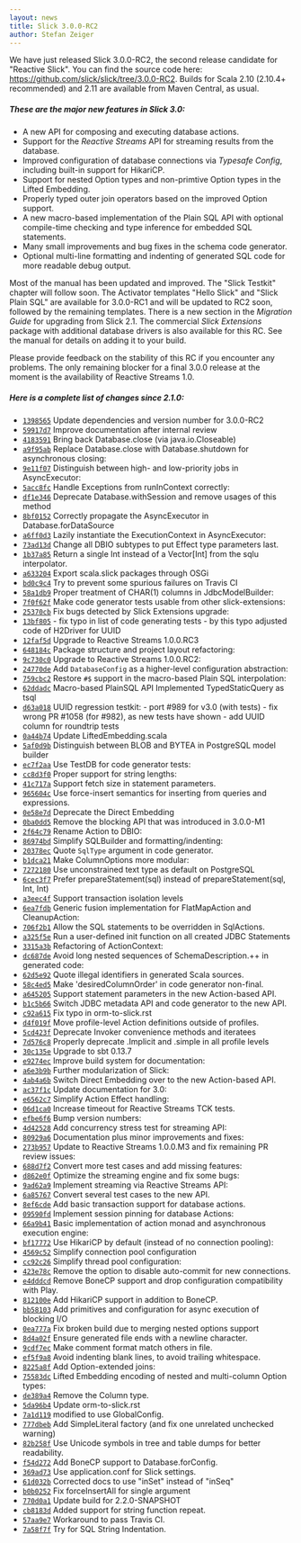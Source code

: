 ```yaml
---
layout: news
title: Slick 3.0.0-RC2
author: Stefan Zeiger
---
```

We have just released Slick 3.0.0-RC2, the second release candidate for "Reactive Slick".
You can find the source code here: <https://github.com/slick/slick/tree/3.0.0-RC2>.
Builds for Scala 2.10 (2.10.4+ recommended) and 2.11 are available
from Maven Central, as usual.

##### These are the major new features in Slick 3.0:

* A new API for composing and executing database actions.
* Support for the *Reactive Streams* API for streaming results from the database.
* Improved configuration of database connections via *Typesafe Config*, including built-in
  support for HikariCP.
* Support for nested Option types and non-primtive Option types in the Lifted Embedding.
* Properly typed outer join operators based on the improved Option support.
* A new macro-based implementation of the Plain SQL API with optional compile-time checking
  and type inference for embedded SQL statements.
* Many small improvements and bug fixes in the schema code generator.
* Optional multi-line formatting and indenting of generated SQL code for more readable
  debug output.

Most of the manual has been updated and improved. The "Slick Testkit" chapter will follow soon.
The Activator templates "Hello Slick" and "Slick Plain SQL" are available for 3.0.0-RC1 and
will be updated to RC2 soon, followed by the remaining templates.
There is a new section in the *Migration Guide* for upgrading from Slick 2.1.
The commercial *Slick Extensions* package with additional database drivers is also available for this RC.
See the manual for details on adding it to your build.

Please provide feedback on the stability of this RC if you encounter any problems. The only
remaining blocker for a final 3.0.0 release at the moment is the availability of
Reactive Streams 1.0.

##### Here is a complete list of changes since 2.1.0:

* [``1398565``](https://github.com/slick/slick/commit/1398565eae456170d792595e0b834a2b41abda27) Update dependencies and version number for 3.0.0-RC2
* [``59917d7``](https://github.com/slick/slick/commit/59917d7b230704902b592968d7a09bdea734a9cf) Improve documentation after internal review
* [``4183591``](https://github.com/slick/slick/commit/41835912415325ed58aa448abe4007a9df3e4a46) Bring back Database.close (via java.io.Closeable)
* [``a9f95ab``](https://github.com/slick/slick/commit/a9f95abda41289098d438f44444866e32dbf155d) Replace Database.close with Database.shutdown for asynchronous closing:
* [``9e11f07``](https://github.com/slick/slick/commit/9e11f073eabfc711fd260418636617757f7ddc3a) Distinguish between high- and low-priority jobs in AsyncExecutor:
* [``5acc8fc``](https://github.com/slick/slick/commit/5acc8fc2bbf9af674aa0ea5f69904e4e60296091) Handle Exceptions from runInContext correctly:
* [``df1e346``](https://github.com/slick/slick/commit/df1e346eb2230269ac6094f2df9ab33528ebf500) Deprecate Database.withSession and remove usages of this method
* [``8bf0152``](https://github.com/slick/slick/commit/8bf01524a5f2a524d1ee3b37eee2346532b22151) Correctly propagate the AsyncExecutor in Database.forDataSource
* [``a6ff0d3``](https://github.com/slick/slick/commit/a6ff0d3b95fef255326fe0b44ccaa683287d06e8) Lazily instantiate the ExecutionContext in AsyncExecutor:
* [``73ad13d``](https://github.com/slick/slick/commit/73ad13dbd00fec7f2873da4a953150adb7d54b0f) Change all DBIO subtypes to put Effect type parameters last.
* [``1b37a85``](https://github.com/slick/slick/commit/1b37a8574be053a52cf1f99c66454861ac6c2a73) Return a single Int instead of a Vector[Int] from the sqlu interpolator.
* [``a633204``](https://github.com/slick/slick/commit/a6332045256831fc2efac2eda5c6e69bafd5b959) Export scala.slick packages through OSGi
* [``bd0c9c4``](https://github.com/slick/slick/commit/bd0c9c4182f695cad88da2653f4f7168e60dad6e) Try to prevent some spurious failures on Travis CI
* [``58a1db9``](https://github.com/slick/slick/commit/58a1db9a9301e68ac8f9732f992d9897f404e376) Proper treatment of CHAR(1) columns in JdbcModelBuilder:
* [``7f0f62f``](https://github.com/slick/slick/commit/7f0f62fadf4c92be32d54de2f24062a0fbfbe179) Make code generator tests usable from other slick-extensions:
* [``25370cb``](https://github.com/slick/slick/commit/25370cb5ecf9f7c396d97dced6a30d331a0f4792) Fix bugs detected by Slick Extensions upgrade:
* [``13bf805``](https://github.com/slick/slick/commit/13bf8052f9a0043801c7dbd41c1e4da7bc2aa96e) - fix typo in list of code generating tests - by this typo adjusted code of H2Driver for UUID
* [``12faf5d``](https://github.com/slick/slick/commit/12faf5df07a897ac1a59037bd66ee8416e175455) Upgrade to Reactive Streams 1.0.0.RC3
* [``648184c``](https://github.com/slick/slick/commit/648184c7cb710563d07b859891ed7fe46d06849d) Package structure and project layout refactoring:
* [``9c730c0``](https://github.com/slick/slick/commit/9c730c09de3721060f2939182cbd1cd7e219d277) Upgrade to Reactive Streams 1.0.0.RC2:
* [``24770de``](https://github.com/slick/slick/commit/24770deae18b20771ea94c0d4c3ca06154ccd338) Add `DatabaseConfig` as a higher-level configuration abstraction:
* [``759cbc2``](https://github.com/slick/slick/commit/759cbc2ab18c6f147f83237322eaf6622bcea4d3) Restore `#$` support in the macro-based Plain SQL interpolation:
* [``62ddadc``](https://github.com/slick/slick/commit/62ddadc84ecf4aefe2fdc580945d263edd203772) Macro-based PlainSQL API Implemented TypedStaticQuery as tsql
* [``d63a018``](https://github.com/slick/slick/commit/d63a0183bdb2748d83f88ccf2d81670ff89914a7) UUID regression testkit: - port #989 for v3.0 (with tests) - fix wrong PR #1058 (for #982), as new tests have shown - add UUID column for roundtrip tests
* [``0a44b74``](https://github.com/slick/slick/commit/0a44b74cf043fbad9092dcfcecde85549d850133) Update LiftedEmbedding.scala
* [``5af0d9b``](https://github.com/slick/slick/commit/5af0d9b4d0bafffc9d3a592469ac54a7113b9ae8) Distinguish between BLOB and BYTEA in PostgreSQL model builder
* [``ec7f2aa``](https://github.com/slick/slick/commit/ec7f2aac7e8c93546dae3307c153c683b9d156fd) Use TestDB for code generator tests:
* [``cc8d3f0``](https://github.com/slick/slick/commit/cc8d3f0c76b10ddf74a6cd35436e3a41956ae284) Proper support for string lengths:
* [``41c717a``](https://github.com/slick/slick/commit/41c717ac0bc2d9ad3e026d2af2fa021e525b6499) Support fetch size in statement parameters.
* [``965604c``](https://github.com/slick/slick/commit/965604c6f8285bea6454576652b167f9b337cf46) Use force-insert semantics for inserting from queries and expressions.
* [``0e58e7d``](https://github.com/slick/slick/commit/0e58e7d4c24a747989466ff36961e1f0ea8a5d7d) Deprecate the Direct Embedding
* [``0ba0dd5``](https://github.com/slick/slick/commit/0ba0dd5efcdeaed38e9387e8fe4700f4a6b4b18e) Remove the blocking API that was introduced in 3.0.0-M1
* [``2f64c79``](https://github.com/slick/slick/commit/2f64c795bc0a7131d3df5b684adb767433043b34) Rename Action to DBIO:
* [``86974bd``](https://github.com/slick/slick/commit/86974bd16b7c972467fe436027c97e9317488ad7) Simplify SQLBuilder and formatting/indenting:
* [``20378ec``](https://github.com/slick/slick/commit/20378ecfb58b6f49a4171cd4f154c84b04591877) Quote `SqlType` argument in code generator.
* [``b1dca21``](https://github.com/slick/slick/commit/b1dca21e42a7778469cf7c0227dc10ed046d25fc) Make ColumnOptions more modular:
* [``7272180``](https://github.com/slick/slick/commit/727218018d0554f9802bdc5e69a5f579c3c40cb4) Use unconstrained text type as default on PostgreSQL
* [``6cec3f7``](https://github.com/slick/slick/commit/6cec3f77131c78f61cec10a8e51cfb037daafbf8) Prefer prepareStatement(sql) instead of prepareStatement(sql, Int, Int)
* [``a3eec4f``](https://github.com/slick/slick/commit/a3eec4f970d8f2d391a6a79f30084d167b4039b1) Support transaction isolation levels
* [``6ea7fdb``](https://github.com/slick/slick/commit/6ea7fdba9bcfd40f8871d22f21230e99ded55ff8) Generic fusion implementation for FlatMapAction and CleanupAction:
* [``706f2b1``](https://github.com/slick/slick/commit/706f2b1d3dc8adbceddf77a6ae4750264ff30dc3) Allow the SQL statements to be overridden in SqlActions.
* [``a325f5e``](https://github.com/slick/slick/commit/a325f5ee0511bda0558607759262ab4dfc18be97) Run a user-defined init function on all created JDBC Statements
* [``3315a3b``](https://github.com/slick/slick/commit/3315a3bcd187e504110a28f027532b3710b8e217) Refactoring of ActionContext:
* [``dc687de``](https://github.com/slick/slick/commit/dc687de449a515d2d89a43e12fc3d61f52ade2d8) Avoid long nested sequences of SchemaDescription.++ in generated code:
* [``62d5e92``](https://github.com/slick/slick/commit/62d5e922806f46d7ffaba661df33b3b060b03f8e) Quote illegal identifiers in generated Scala sources.
* [``58c4ed5``](https://github.com/slick/slick/commit/58c4ed5fb624861c6f0c3e80eadd0123e7e9a6a8) Make 'desiredColumnOrder' in code generator non-final.
* [``a645205``](https://github.com/slick/slick/commit/a645205019e9b1cf067d4feee73a48c5a6d3fd8c) Support statement parameters in the new Action-based API.
* [``b1c5b66``](https://github.com/slick/slick/commit/b1c5b66a36f33c3bc75ea5227e30ac36e1c3f0da) Switch JDBC metadata API and code generator to the new API.
* [``c92a615``](https://github.com/slick/slick/commit/c92a61556b72e6fff48a65c0d8bee978947c764f) Fix typo in orm-to-slick.rst
* [``d4f019f``](https://github.com/slick/slick/commit/d4f019fc13e9cd0311e85152488b63cba44e7119) Move profile-level Action definitions outside of profiles.
* [``5cd423f``](https://github.com/slick/slick/commit/5cd423fd30012440f48da27e87f10b4d5c29c97c) Deprecate Invoker convenience methods and iteratees
* [``7d576c8``](https://github.com/slick/slick/commit/7d576c817cd0b02c3c8a59940fb5282c0e59f7e1) Properly deprecate .Implicit and .simple in all profile levels
* [``30c135e``](https://github.com/slick/slick/commit/30c135ea8b1b49053b31d73a13a2418450a928ef) Upgrade to sbt 0.13.7
* [``e9274ec``](https://github.com/slick/slick/commit/e9274ecbbae9591e09853f50020e16ea8d0b0bc7) Improve build system for documentation:
* [``a6e3b9b``](https://github.com/slick/slick/commit/a6e3b9b2085d2f953083681d74f7c587e5afe3ec) Further modularization of Slick:
* [``4ab4a6b``](https://github.com/slick/slick/commit/4ab4a6b3b0aec6bf7da06bfd07721251c8f9c46c) Switch Direct Embedding over to the new Action-based API.
* [``ac37f1c``](https://github.com/slick/slick/commit/ac37f1cc723af230e2a25339114c316b7f14a804) Update documentation for 3.0:
* [``e6562c7``](https://github.com/slick/slick/commit/e6562c7e7fc29ae81e37b84bda3347e83323a08c) Simplify Action Effect handling:
* [``06d1ca0``](https://github.com/slick/slick/commit/06d1ca0621628ebb48e33a6569c2cb9017e450b6) Increase timeout for Reactive Streams TCK tests.
* [``efbe6f6``](https://github.com/slick/slick/commit/efbe6f60f85adf442f2ea84956fa7157885f54c3) Bump version numbers:
* [``4d42528``](https://github.com/slick/slick/commit/4d4252800991e26c3a7ac5a14209ed99958545d4) Add concurrency stress test for streaming API:
* [``80929a6``](https://github.com/slick/slick/commit/80929a693e90bbff7914aa9543cb9b33e6fbace6) Documentation plus minor improvements and fixes:
* [``273b957``](https://github.com/slick/slick/commit/273b957ea106dea73a571e29c57c795f3eb4447f) Update to Reactive Streams 1.0.0.M3 and fix remaining PR review issues:
* [``688d7f2``](https://github.com/slick/slick/commit/688d7f2a3e470974dabd190868610c9fae432149) Convert more test cases and add missing features:
* [``d862e0f``](https://github.com/slick/slick/commit/d862e0fa26c22b0e2eb8d7e63971b5623f225130) Optimize the streaming engine and fix some bugs:
* [``9ad62a9``](https://github.com/slick/slick/commit/9ad62a9ef25e0e06431ca6cb9d1483dd9e61edf3) Implement streaming via Reactive Streams API:
* [``6a85767``](https://github.com/slick/slick/commit/6a85767e32e710f0f2deb5430180d0619ff7d927) Convert several test cases to the new API.
* [``8ef6cde``](https://github.com/slick/slick/commit/8ef6cde487c00a1c7d4c520d6baf844ce698da43) Add basic transaction support for database actions.
* [``09590fd``](https://github.com/slick/slick/commit/09590fd98ed259e8f93d84970f49db7f4af39a1b) Implement session pinning for database Actions:
* [``66a9b41``](https://github.com/slick/slick/commit/66a9b4100c458272727643f81e886f6546c41706) Basic implementation of action monad and asynchronous execution engine:
* [``bf17772``](https://github.com/slick/slick/commit/bf17772049fd8856f45f01ec6d84dee03fa484b3) Use HikariCP by default (instead of no connection pooling):
* [``4569c52``](https://github.com/slick/slick/commit/4569c52f51d93e9c76555d490a4617724cef444d) Simplify connection pool configuration
* [``cc92c26``](https://github.com/slick/slick/commit/cc92c2636950d9e6514b9fafddaf6167de72b164) Simplify thread pool configuration:
* [``423e78c``](https://github.com/slick/slick/commit/423e78c14c3dfe6cb6c20b8035a4e6e4174b3013) Remove the option to disable auto-commit for new connections.
* [``e4dddcd``](https://github.com/slick/slick/commit/e4dddcd68ca9eaff0db61363fa5241aefb174451) Remove BoneCP support and drop configuration compatibility with Play.
* [``812100e``](https://github.com/slick/slick/commit/812100ea27de131589bfd12b4ab96a170e75b480) Add HikariCP support in addition to BoneCP.
* [``bb58103``](https://github.com/slick/slick/commit/bb5810338810171b2500d33469ec845b8afabfea) Add primitives and configuration for async execution of blocking I/O
* [``0ea777a``](https://github.com/slick/slick/commit/0ea777af215a53b7600035617dde8ff7aa3f0338) Fix broken build due to merging nested options support
* [``8d4a02f``](https://github.com/slick/slick/commit/8d4a02f8172cfde56792292a8592690a7ca2b4de) Ensure generated file ends with a newline character.
* [``9cdf7ec``](https://github.com/slick/slick/commit/9cdf7ec90c7a4b9bfdd429e6e73b52aa0f152b9c) Make comment format match others in file.
* [``ef5f9a8``](https://github.com/slick/slick/commit/ef5f9a8eaffd03c45294dadbe7dbd1c1546bc6b8) Avoid indenting blank lines, to avoid trailing whitespace.
* [``8225a8f``](https://github.com/slick/slick/commit/8225a8fea649b7055d6e232b841a1b9983214b04) Add Option-extended joins:
* [``75583dc``](https://github.com/slick/slick/commit/75583dc07717ef18652e243b76e4486ba50efc4b) Lifted Embedding encoding of nested and multi-column Option types:
* [``de389a4``](https://github.com/slick/slick/commit/de389a4dc6451f601e824d61f5991cebb597e8b1) Remove the Column type.
* [``5da96b4``](https://github.com/slick/slick/commit/5da96b4438402dce44de27d3ae9351a9b3be9ec7) Update orm-to-slick.rst
* [``7a1d119``](https://github.com/slick/slick/commit/7a1d119f78595af6b6aad8757beba4d20ba872d7) modified to use GlobalConfig.
* [``777dbeb``](https://github.com/slick/slick/commit/777dbeb006a64fb54db7631d57cede0e8a269d94) Add SimpleLiteral factory (and fix one unrelated unchecked warning)
* [``82b258f``](https://github.com/slick/slick/commit/82b258f2d00c53b0eefc09d07704868ce1a4e4fe) Use Unicode symbols in tree and table dumps for better readability.
* [``f54d272``](https://github.com/slick/slick/commit/f54d272744e7b41bc2d3c258d7792a7e1e1a446b) Add BoneCP support to Database.forConfig.
* [``369ad73``](https://github.com/slick/slick/commit/369ad732467a547db79ed3ca7237636bd915fecc) Use application.conf for Slick settings.
* [``61d032b``](https://github.com/slick/slick/commit/61d032b1d2b7939fffc52fec4445dce98d7cadcd) Corrected docs to use "inSet" instead of "inSeq"
* [``b0b0252``](https://github.com/slick/slick/commit/b0b02526bc40350f48718977a5972f025b13e3ca) Fix forceInsertAll for single argument
* [``770d0a1``](https://github.com/slick/slick/commit/770d0a110ff2fb5cf8409ba60e49508c35c01ded) Update build for 2.2.0-SNAPSHOT
* [``cb8183d``](https://github.com/slick/slick/commit/cb8183da2af0eef0969083b47093e2c0c95dcdd0) Added support for string function repeat.
* [``57aa9e7``](https://github.com/slick/slick/commit/57aa9e7b9f5e2ff51f0af51b3fc64b7eaa8d5bf9) Workaround to pass Travis CI.
* [``7a58f7f``](https://github.com/slick/slick/commit/7a58f7f77d1440091bb70762daf62d0d8876f3b1) Try for SQL String Indentation.
